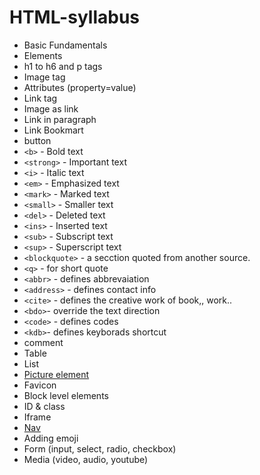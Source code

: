# HTML-syllabus

 - Basic Fundamentals
 - Elements
 - h1 to h6 and p tags
 - Image tag
 - Attributes (property=value)
 - Link tag 
 - Image as link
 - Link in paragraph
 - Link Bookmart 
 - button
 -   `<b>`  - Bold text
-   `<strong>`  - Important text
-   `<i>`  - Italic text
-   `<em>`  - Emphasized text
-   `<mark>`  - Marked text
-   `<small>`  - Smaller text
-   `<del>`  - Deleted text
-   `<ins>`  - Inserted text
-   `<sub>`  - Subscript text
-   `<sup>`  - Superscript text
- `<blockquote>` -  a secction quoted from another source.
-  `<q>` - for short quote 
- `<abbr>` - defines abbrevaiation
- `<address>` - defines contact info
-  `<cite>` - defines the creative work of book,, work..
-  `<bdo>`- override the text direction
- `<code>` - defines codes
- `<kdb>`- defines keyborads shortcut
- comment
- Table
- List
- [Picture element](https://www.w3schools.com/html/html_images_picture.asp)
- Favicon
- Block level elements
- ID & class
- Iframe
- [Nav](https://www.w3schools.com/html/html5_semantic_elements.asp)
- Adding emoji
- Form (input, select, radio, checkbox)
- Media (video, audio, youtube)
